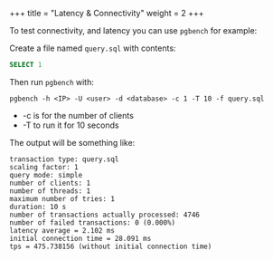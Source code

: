 +++
title = "Latency & Connectivity"
weight = 2
+++

To test connectivity, and latency you can use `pgbench` for example:

Create a file named `query.sql` with contents:

```sql
SELECT 1
```

Then run `pgbench` with:

    pgbench -h <IP> -U <user> -d <database> -c 1 -T 10 -f query.sql

* -c is for the number of clients
* -T to run it for 10 seconds

The output will be something like:

```text
transaction type: query.sql
scaling factor: 1
query mode: simple
number of clients: 1
number of threads: 1
maximum number of tries: 1
duration: 10 s
number of transactions actually processed: 4746
number of failed transactions: 0 (0.000%)
latency average = 2.102 ms
initial connection time = 28.091 ms
tps = 475.738156 (without initial connection time)
```
